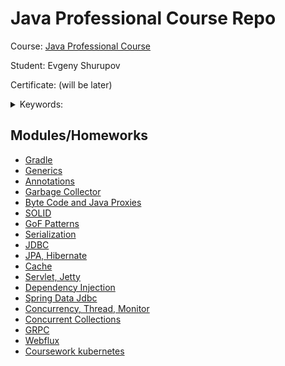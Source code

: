# Java Professional Course Repo

Course: [Java Professional Course](https://otus.ru/lessons/java-professional/)

Student: Evgeny Shurupov

Certificate: (will be later)

<details>
  <summary>Keywords: </summary>

`Gradle`, `Generics`, `Annotations`, `Garbage Collector`,
`byte code`, `Reflection`, `AOP`, `Classloader`,
`SOLID`, `Patterns`, `GoF`, `Serialization`, `JSON`, 
`JDBC`, `RDBMS`, `Hikari`, `Flyway`, `Hibernate`, `JPA`,
`Cache`, `Servlet`, `Jetty`, `Dependency injection`,
`Spring Data JDBC`, `Concurrency`, `synchronized`,
`monitor`, `thread`, `Concurrent collections`
</details>

## Modules/Homeworks

- [Gradle](hw01-gradle)
- [Generics](hw04-generics)
- [Annotations](hw06-annotations)
- [Garbage Collector](hw08-garbage-collector)
- [Byte Code and Java Proxies](hw10-bytecode)
- [SOLID](hw12-solid)
- [GoF Patterns](hw15-patterns)
- [Serialization](hw16-serialization)
- [JDBC](hw18-jdbc)
- [JPA, Hibernate](hw21-jpa)
- [Cache](hw22-cache)
- [Servlet, Jetty](hw24-jetty)
- [Dependency Injection](hw25-di)
- [Spring Data Jdbc](hw28-spring-data-jdbc)
- [Concurrency, Thread, Monitor](hw31-concurrency)
- [Concurrent Collections](hw32-concurrent-collections)
- [GRPC](hw33-grpc-multiprocess)
- [Webflux](hw37-webflux)
- [Coursework kubernetes](hw39-coursework)